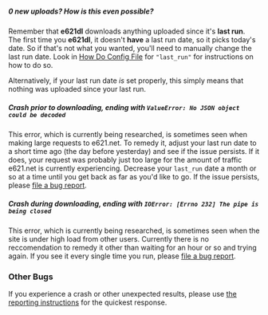 ##### 0 new uploads? How is this even possible?
Remember that **e621dl** downloads anything uploaded since it's **last run**.  The first time you **e621dl**, it doesn't **have** a last run date, so it picks today's date.  So if that's not what you wanted, you'll need to manually change the last run date.  Look in [How Do Config File](docs/config_readme.md) for `"last_run"` for instructions on how to do so. 

Alternatively, if your last run date *is* set properly, this simply means that nothing was uploaded since your last run.

##### Crash prior to downloading, ending with `ValueError: No JSON object could be decoded`
This error, which is currently being researched, is sometimes seen when making large requests to e621.net.  To remedy it, adjust your last run date to a short time ago (the day before yesterday) and see if the issue persists. If it does, your request was probably just too large for the amount of traffic e621.net is currently experiencing.  Decrease your `last_run` date a month or so at a time until you get back as far as you'd like to go.  If the issue persists, please [file a bug report](docs/reporting_bugs.md).  

##### Crash during downloading, ending with `IOError: [Errno 232] The pipe is being closed`
This error, which is currently being researched, is sometimes seen when the site is under high load from other users.  Currently there is no reccomendation to remedy it other than waiting for an hour or so and trying again.  If you see it every single time you run, please [file a bug report](docs/reporting_bugs.md). 

### Other Bugs
If you experience a crash or other unexpected results, please use [the reporting instructions](docs/reporting_bugs.md) for the quickest response.

